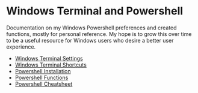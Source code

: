 # Windows Terminal and Powershell

Documentation on my Windows Powershell preferences and created functions, mostly for personal reference. 
My hope is to grow this over time to be a useful resource for Windows users who desire a better user experience. 


- [Windows Terminal Settings](Settings.md)
- [Windows Terminal Shortcuts](TerminalShortcuts.md)
- [Powershell Installation](Powershell%20Installation.md)
- [Powershell Functions](Functions.md)
- [Powershell Cheatsheet](PowershellCheatsheet.md)
